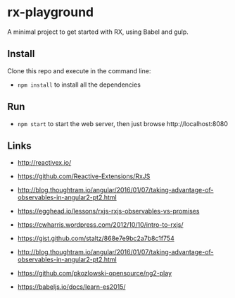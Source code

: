 # rx-playground
A minimal project to get started with RX, using Babel and gulp.

## Install

Clone this repo and execute in the command line:

* `npm install` to install all the dependencies

## Run

* `npm start` to start the web server, then just browse http://localhost:8080


## Links

* http://reactivex.io/
* https://github.com/Reactive-Extensions/RxJS
* http://blog.thoughtram.io/angular/2016/01/07/taking-advantage-of-observables-in-angular2-pt2.html
* https://egghead.io/lessons/rxjs-rxjs-observables-vs-promises
* https://cwharris.wordpress.com/2012/10/10/intro-to-rxjs/
* https://gist.github.com/staltz/868e7e9bc2a7b8c1f754
* http://blog.thoughtram.io/angular/2016/01/07/taking-advantage-of-observables-in-angular2-pt2.html

* https://github.com/pkozlowski-opensource/ng2-play
* https://babeljs.io/docs/learn-es2015/
